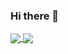### Hi there 👋

<a href="https://github.com/Liryna">
  <img align="center" src="https://github-readme-stats.vercel.app/api?username=friedrichengel&show_icons=true&include_all_commits=true&line_height=33&count_private=true&theme=dark" />
  <img align="center" src="https://github-readme-stats.vercel.app/api/top-langs/?username=friedrichengel&langs_count=4&line_height=345&theme=dark" />
</a>

<!--
**friedrichengel/friedrichengel** is a ✨ _special_ ✨ repository because its `README.md` (this file) appears on your GitHub profile.

Here are some ideas to get you started:

- 🔭 I’m currently working on ...
- 🌱 I’m currently learning ...
- 👯 I’m looking to collaborate on ...
- 🤔 I’m looking for help with ...
- 💬 Ask me about ...
- 📫 How to reach me: ...
- 😄 Pronouns: ...
- ⚡ Fun fact: ...
-->
